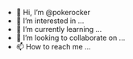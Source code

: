 - 👋 Hi, I’m @pokerocker
- 👀 I’m interested in ...
- 🌱 I’m currently learning ...
- 💞️ I’m looking to collaborate on ...
- 📫 How to reach me ...

<!---
pokerocker/pokerocker is a ✨ special ✨ repository because its `README.md` (this file) appears on your GitHub profile.
You can click the Preview link to take a look at your changes.
--->
